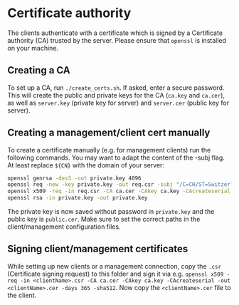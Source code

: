 # Certificate authority
The clients authenticate with a certificate which is signed by a Certificate authority (CA) trusted by the server. Please ensure that `openssl` is installed on your machine.

## Creating a CA
To set up a CA, run `./create_certs.sh`. If asked, enter a secure password. This will create the public and private keys for the CA (`ca.key` and `ca.cer`), as well as `server.key` (private key for server) and `server.cer` (public key for server).

## Creating a management/client cert manually

To create a certificate manually (e.g. for management clients) run the following commands. You may want to adapt the content of the -subj flag. At least replace `${CN}` with the domain of your server:

```bash
openssl genrsa -des3 -out private.key 4096
openssl req -new -key private.key -out req.csr -subj "/C=CH/ST=Switzerland/L=Zuerich/O=ETH-Zuerich/OU=D-ITET/CN=${CN}"
openssl x509 -req -in req.csr -CA ca.cer -CAkey ca.key -CAcreateserial -out public.cer -days 365 -sha512
openssl rsa -in private.key -out private.key
```

The private key is now saved without password in `private.key` and the public key is `public.cer`. Make sure to set the correct paths in the client/management configuration files.

## Signing client/management certificates
While setting up new clients or a management connection, copy the `.csr` (Certificate signing request) to this folder and sign it via e.g. `openssl x509 -req -in <clientName>.csr -CA ca.cer -CAkey ca.key -CAcreateserial -out <clientName>.cer -days 365 -sha512`. Now copy the `<clientName>.cer` file to the client.